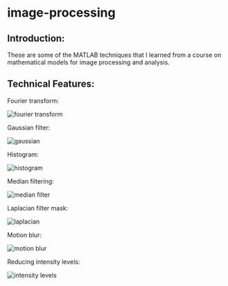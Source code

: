 # image-processing

## Introduction: 

These are some of the MATLAB techniques that I learned from a course on mathematical models for image processing and analysis.

## Technical Features:

Fourier transform:

![fourier transform](https://github.com/nrheo/image-processing/assets/154557592/b8add7c3-9b12-4302-9ac0-c748f7665eab)

Gaussian filter:

![gaussian](https://github.com/nrheo/image-processing/assets/154557592/1dbf522c-e972-4aa3-9f71-d22cd46d9509)

Histogram:

![histogram](https://github.com/nrheo/image-processing/assets/154557592/f31446d3-db21-46bc-8501-c9e7687ad73b)

Median filtering:

![median filter](https://github.com/nrheo/image-processing/assets/154557592/b7b12378-604d-4af8-bbd2-7c4373dec238)

Laplacian filter mask:

![laplacian](https://github.com/nrheo/image-processing/assets/154557592/cf576357-8935-40d2-99f2-371ad2a2a19a)

Motion blur:

![motion blur](https://github.com/nrheo/image-processing/assets/154557592/fd6d79de-dd44-4f56-8a0f-d8c3ccc1c15f)

Reducing intensity levels:

![intensity levels](https://github.com/nrheo/image-processing/assets/154557592/c823934f-8d6a-46ca-8f67-367b9213fe4e)






